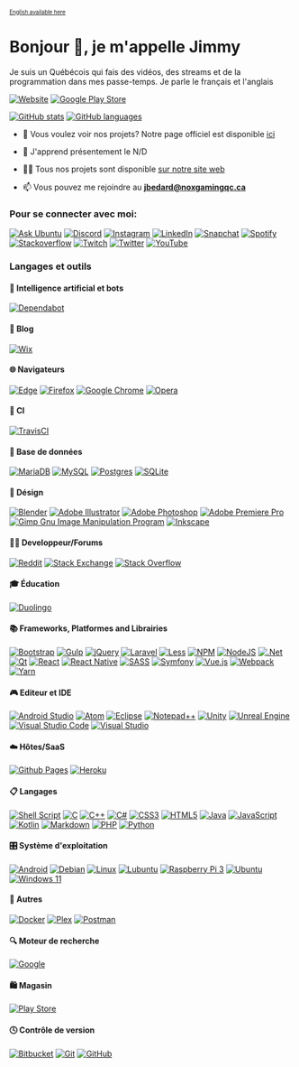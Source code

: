 <sup><sub>[English available here](../README.md)</sub></sup>

# Bonjour 👋, je m'appelle Jimmy

Je suis un Québécois qui fais des vidéos, des streams et de la programmation dans mes passe-temps. Je parle le français et l'anglais

[![Website](https://img.shields.io/website?url=https%3A%2F%2Fnoxgamingqc.ca&style=for-the-badge&labelColor=333333)](https://www.noxgamingqc.ca)
[![Google Play Store](https://img.shields.io/badge/Google%20Play%20Store-414141?style=for-the-badge&logo=google-play&&link=https%3A%2F%2Fplay.google.com%2Fstore%2Fapps%2Fdev%3Fid%3D5595986730731726399&logoColor=%23ffffff)](https://play.google.com/store/apps/dev?id=5595986730731726399)

[![GitHub stats](https://github-readme-stats.vercel.app/api?username=noxgamingqc&show_icons=true&theme=dracula&include_all_commits=true&count_private=true)](#)
[![GitHub languages](https://github-readme-stats.vercel.app/api/top-langs/?username=noxgamingqc&layout=compact&langs_count=7&theme=dracula)](#)


- 🔭 Vous voulez voir nos projets? Notre page officiel est disponible [ici](https://github.noxgamingqc.ca)

- 🌱 J'apprend présentement le N/D

- 👨‍💻 Tous nos projets sont disponible [sur notre site web](https://www.noxgamingqc.ca/en-ca/about_us/projects)

- 📫 Vous pouvez me rejoindre au **jbedard@noxgamingqc.ca**

### Pour se connecter avec moi:

[![Ask Ubuntu](https://img.shields.io/stackexchange/askubuntu/r/739492?style=for-the-badge&label=Ask%20Ubuntu&logo=askubuntu&logoColor=%23ffffff&labelColor=E95420&color=E95420)](https://askubuntu.com/users/739492)
[![Discord](https://img.shields.io/discord/938558244924829756.svg?style=for-the-badge&logo=discord&logoColor=white&label=%20&labelColor=5865F2&color=5865F2)](https://noxgamingqc.ca/discord)
[![Instagram](https://img.shields.io/badge/Instagram-%23E4405F.svg?style=for-the-badge&logo=Instagram&logoColor=white)](https://instagram.com/noxgamingqc)
[![LinkedIn](https://img.shields.io/badge/linkedin-%230077B5.svg?style=for-the-badge&logo=linkedin&logoColor=white)](https://linkedin.com/in/noxgamingqc)
[![Snapchat](https://img.shields.io/badge/Snapchat-%23FFFC00.svg?style=for-the-badge&logo=Snapchat&logoColor=white)](https://snapchat.com/add/NoxGamingQC)
[![Spotify](https://img.shields.io/badge/Spotify-1ED760?style=for-the-badge&logo=spotify&logoColor=white)](https://open.spotify.com/user/howlnox22607)
[![Stackoverflow](https://img.shields.io/stackexchange/stackoverflow/r/8650826?style=for-the-badge&label=Stackoverflow&logo=stackoverflow&logoColor=%23ffffff&labelColor=FE7A16&color=FE7A16)](https://stackoverflow.com/users/8650826)
[![Twitch](https://img.shields.io/twitch/status/noxgamingqc?style=for-the-badge&logo=twitch&logoColor=%23ffffff&labelColor=9146FF)](https://twitch.tv/noxgamingqc)
[![Twitter](https://img.shields.io/badge/Twitter-%231DA1F2.svg?style=for-the-badge&logo=Twitter&logoColor=white)](https://twitter.com/noxgamingqc)
[![YouTube](https://img.shields.io/youtube/channel/subscribers/UCytKDUapog2tnJD4XenehiQ.svg?style=for-the-badge&logo=YouTube&logoColor=white&color=E05D44&labelColor=E05D44&label=YouTube)](https://www.youtube.com/@noxgamingqc)

### Langages et outils

#### 🤖 Intelligence artificial et bots

[![Dependabot](https://img.shields.io/badge/dependabot-025E8C?style=for-the-badge&logo=dependabot&logoColor=white)](#)

#### 📝 Blog

[![Wix](https://img.shields.io/badge/wix-000?style=for-the-badge&logo=wix&logoColor=white)](#)

#### 🌐 Navigateurs

[![Edge](https://img.shields.io/badge/Edge-0078D7?style=for-the-badge&logo=Microsoft-edge&logoColor=white)](#)
[![Firefox](https://img.shields.io/badge/Firefox-FF7139?style=for-the-badge&logo=Firefox-Browser&logoColor=white)](#)
[![Google Chrome](https://img.shields.io/badge/Google%20Chrome-4285F4?style=for-the-badge&logo=GoogleChrome&logoColor=white)](#)
[![Opera](https://img.shields.io/badge/Opera-FF1B2D?style=for-the-badge&logo=Opera&logoColor=white)](#)

#### 🔬 CI

[![TravisCI](https://img.shields.io/badge/travis%20ci-%232B2F33.svg?style=for-the-badge&logo=travis&logoColor=white)](#)

#### 💾 Base de données

[![MariaDB](https://img.shields.io/badge/MariaDB-003545?style=for-the-badge&logo=mariadb&logoColor=white)](#)
[![MySQL](https://img.shields.io/badge/mysql-%2300f.svg?style=for-the-badge&logo=mysql&logoColor=white)](#)
[![Postgres](https://img.shields.io/badge/postgres-%23316192.svg?style=for-the-badge&logo=postgresql&logoColor=white)](#)
[![SQLite](https://img.shields.io/badge/sqlite-%2307405e.svg?style=for-the-badge&logo=sqlite&logoColor=white)](#)


#### 🎨 Désign

[![Blender](https://img.shields.io/badge/blender-%23F5792A.svg?style=for-the-badge&logo=blender&logoColor=white)](#)
[![Adobe Illustrator](https://img.shields.io/badge/adobe%20illustrator-%23FF9A00.svg?style=for-the-badge&logo=adobe%20illustrator&logoColor=white)](#)
[![Adobe Photoshop](https://img.shields.io/badge/adobe%20photoshop-%2331A8FF.svg?style=for-the-badge&logo=adobe%20photoshop&logoColor=white)](#)
[![Adobe Premiere Pro](https://img.shields.io/badge/Adobe%20Premiere%20Pro-9999FF.svg?style=for-the-badge&logo=Adobe%20Premiere%20Pro&logoColor=white)](#)
[![Gimp Gnu Image Manipulation Program](https://img.shields.io/badge/Gimp-657D8B?style=for-the-badge&logo=gimp&logoColor=FFFFFF)](#)
[![Inkscape](https://img.shields.io/badge/Inkscape-e0e0e0?style=for-the-badge&logo=inkscape&logoColor=080A13)](#)

#### 🧑‍💻 Developpeur/Forums

[![Reddit](https://img.shields.io/badge/Reddit-%23FF4500.svg?style=for-the-badge&logo=Reddit&logoColor=white)](#)
[![Stack Exchange](https://img.shields.io/badge/StackExchange-%23ffffff.svg?style=for-the-badge&logo=StackExchange&logoColor=white)](#)
[![Stack Overflow](https://img.shields.io/badge/-Stackoverflow-FE7A16?style=for-the-badge&logo=stack-overflow&logoColor=white)](#)

#### 🎓 Éducation

[![Duolingo](https://img.shields.io/badge/Duolingo-%234DC730.svg?style=for-the-badge&logo=Duolingo&logoColor=white)](#)

#### 📚 Frameworks, Platformes and Librairies 

[![Bootstrap](https://img.shields.io/badge/bootstrap-%238511FA.svg?style=for-the-badge&logo=bootstrap&logoColor=white)](#)
[![Gulp](https://img.shields.io/badge/GULP-%23CF4647.svg?style=for-the-badge&logo=gulp&logoColor=white)](#)
[![jQuery](https://img.shields.io/badge/jquery-%230769AD.svg?style=for-the-badge&logo=jquery&logoColor=white)](#)
[![Laravel](https://img.shields.io/badge/laravel-%23FF2D20.svg?style=for-the-badge&logo=laravel&logoColor=white)](#)
[![Less](https://img.shields.io/badge/less-2B4C80?style=for-the-badge&logo=less&logoColor=white)](#)
[![NPM](https://img.shields.io/badge/NPM-%23CB3837.svg?style=for-the-badge&logo=npm&logoColor=white)](#)
[![NodeJS](https://img.shields.io/badge/node.js-6DA55F?style=for-the-badge&logo=node.js&logoColor=white)](#)
[![.Net](https://img.shields.io/badge/.NET-5C2D91?style=for-the-badge&logo=.net&logoColor=white)](#)
[![Qt](https://img.shields.io/badge/Qt-%23217346.svg?style=for-the-badge&logo=Qt&logoColor=white)](#)
[![React](https://img.shields.io/badge/react-%2320232a.svg?style=for-the-badge&logo=react&logoColor=%2361DAFB)](#)
[![React Native](https://img.shields.io/badge/react_native-%2320232a.svg?style=for-the-badge&logo=react&logoColor=%2361DAFB)](#)
[![SASS](https://img.shields.io/badge/SASS-hotpink.svg?style=for-the-badge&logo=SASS&logoColor=white)](#)
[![Symfony](https://img.shields.io/badge/symfony-%23000000.svg?style=for-the-badge&logo=symfony&logoColor=white)](#)
[![Vue.js](https://img.shields.io/badge/vuejs-%2335495e.svg?style=for-the-badge&logo=vuedotjs&logoColor=%234FC08D)](#)
[![Webpack](https://img.shields.io/badge/webpack-%238DD6F9.svg?style=for-the-badge&logo=webpack&logoColor=black)](#)
[![Yarn](https://img.shields.io/badge/yarn-%232C8EBB.svg?style=for-the-badge&logo=yarn&logoColor=white)](#)

#### 🎮 Editeur et IDE

[![Android Studio](https://img.shields.io/badge/Android%20Studio-3DDC84.svg?style=for-the-badge&logo=android-studio&logoColor=white)](#)
[![Atom](https://img.shields.io/badge/Atom-%2366595C.svg?style=for-the-badge&logo=atom&logoColor=white)](#)
[![Eclipse](https://img.shields.io/badge/Eclipse-FE7A16.svg?style=for-the-badge&logo=Eclipse&logoColor=white)](#)
[![Notepad++](https://img.shields.io/badge/Notepad++-90E59A.svg?style=for-the-badge&logo=notepad%2b%2b&logoColor=black)](#)
[![Unity](https://img.shields.io/badge/unity-%23000000.svg?style=for-the-badge&logo=unity&logoColor=white)](#)
[![Unreal Engine](https://img.shields.io/badge/unrealengine-%23313131.svg?style=for-the-badge&logo=unrealengine&logoColor=white)](#)
[![Visual Studio Code](https://img.shields.io/badge/Visual%20Studio%20Code-0078d7.svg?style=for-the-badge&logo=visual-studio-code&logoColor=white)](#)
[![Visual Studio](https://img.shields.io/badge/Visual%20Studio-5C2D91.svg?style=for-the-badge&logo=visual-studio&logoColor=white)](#)

#### ☁️ Hôtes/SaaS

[![Github Pages](https://img.shields.io/badge/github%20pages-121013?style=for-the-badge&logo=github&logoColor=white)](#)
[![Heroku](https://img.shields.io/badge/heroku-%23430098.svg?style=for-the-badge&logo=heroku&logoColor=white)](#)

#### 📋 Langages

[![Shell Script](https://img.shields.io/badge/shell_script-%23121011.svg?style=for-the-badge&logo=gnu-bash&logoColor=white)](#)
[![C](https://img.shields.io/badge/c-%2300599C.svg?style=for-the-badge&logo=c&logoColor=white)](#)
[![C++](https://img.shields.io/badge/c++-%2300599C.svg?style=for-the-badge&logo=c%2B%2B&logoColor=white)](#)
[![C#](https://img.shields.io/badge/c%23-%23239120.svg?style=for-the-badge&logo=c-sharp&logoColor=white)](#)
[![CSS3](https://img.shields.io/badge/css3-%231572B6.svg?style=for-the-badge&logo=css3&logoColor=white)](#)
[![HTML5](https://img.shields.io/badge/html5-%23E34F26.svg?style=for-the-badge&logo=html5&logoColor=white)](#)
[![Java](https://img.shields.io/badge/java-%23ED8B00.svg?style=for-the-badge&logo=openjdk&logoColor=white)](#)
[![JavaScript](https://img.shields.io/badge/javascript-%23323330.svg?style=for-the-badge&logo=javascript&logoColor=%23F7DF1E)](#)
[![Kotlin](https://img.shields.io/badge/kotlin-%237F52FF.svg?style=for-the-badge&logo=kotlin&logoColor=white)](#)
[![Markdown](https://img.shields.io/badge/markdown-%23000000.svg?style=for-the-badge&logo=markdown&logoColor=white)](#)
[![PHP](https://img.shields.io/badge/php-%23777BB4.svg?style=for-the-badge&logo=php&logoColor=white)](#)
[![Python](https://img.shields.io/badge/python-3670A0?style=for-the-badge&logo=python&logoColor=ffdd54)](#)

#### 🎛️ Système d'exploitation

[![Android](https://img.shields.io/badge/Android-3DDC84?style=for-the-badge&logo=android&logoColor=white)](#)
[![Debian](https://img.shields.io/badge/Debian-D70A53?style=for-the-badge&logo=debian&logoColor=white)](#)
[![Linux](https://img.shields.io/badge/Linux-FCC624?style=for-the-badge&logo=linux&logoColor=black)](#)
[![Lubuntu](https://img.shields.io/badge/-Lubuntu-%230065C2?style=for-the-badge&logo=lubuntu&logoColor=white)](#)
[![Raspberry Pi 3](https://img.shields.io/badge/Raspberry%20Pi%203-B61040.svg?style=for-the-badge&logo=Raspberry-pi&logoColor=white)](#)
[![Ubuntu](https://img.shields.io/badge/Ubuntu-E95420?style=for-the-badge&logo=ubuntu&logoColor=white)](#)
[![Windows 11](https://img.shields.io/badge/Windows%2011-%230079d5.svg?style=for-the-badge&logo=Windows%2011&logoColor=white)](#)

#### 🥅 Autres

[![Docker](https://img.shields.io/badge/docker-%230db7ed.svg?style=for-the-badge&logo=docker&logoColor=white)](#)
[![Plex](https://img.shields.io/badge/plex-%23E5A00D.svg?style=for-the-badge&logo=plex&logoColor=white)](#)
[![Postman](https://img.shields.io/badge/Postman-FF6C37?style=for-the-badge&logo=postman&logoColor=white)](#)

#### 🔍 Moteur de recherche

[![Google](https://img.shields.io/badge/google-4285F4?style=for-the-badge&logo=google&logoColor=white)](#)

#### 🛍️ Magasin

[![Play Store](https://img.shields.io/badge/Google_Play-414141?style=for-the-badge&logo=google-play&logoColor=white)](#)

#### 🕓 Contrôle de version

[![Bitbucket](https://img.shields.io/badge/bitbucket-%230047B3.svg?style=for-the-badge&logo=bitbucket&logoColor=white)](#)
[![Git](https://img.shields.io/badge/git-%23F05033.svg?style=for-the-badge&logo=git&logoColor=white)](#)
[![GitHub](https://img.shields.io/badge/github-%23121011.svg?style=for-the-badge&logo=github&logoColor=white)](#)


